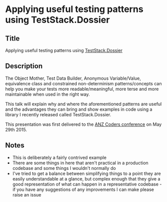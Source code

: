 Applying useful testing patterns using TestStack.Dossier
========================================================

Title
-----
Applying useful testing patterns using [TestStack.Dossier](https://github.com/TestStack/TestStack.Dossier)

Description
-----------

The Object Mother, Test Data Builder, Anonymous Variable/Value, equivalence class and constrained non-determinism patterns/concepts can help you make your tests more readable/meaningful, more terse and more maintainable when used in the right way.

This talk will explain why and where the aforementioned patterns are useful and the advantages they can bring and show examples in code using a library I recently released called TestStack.Dossier.

This presentation was first delivered to the [ANZ Coders conference](http://www.anzcoders.com/) on May 29th 2015.

Notes
-----

* This is deliberately a fairly contrived example
* There are some things in here that aren't practical in a production codebase and some things I wouldn't normally do
* I've tried to get a balance between simplifying things to a point they are easily understandable at a glance, but complex enough that they give a good representation of what can happen in a representative codebase - if you have any suggestions of any improvements I can make please raise an issue
